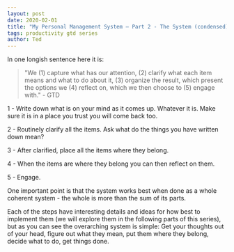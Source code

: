```yaml
---
layout: post
date: 2020-02-01
title: "My Personal Management System – Part 2 - The System (condensed)"
tags: productivity gtd series
author: Ted
---
```


In one longish sentence here it is:
> "We (1) capture what has our attention, (2) clarify what each item means and what to do about it, (3) organize the result, which present the options we (4) reflect on, which we then choose to (5) engage with." - GTD

1 - Write down what is on your mind as it comes up. Whatever it is. Make sure it is in a place you trust you will come back too.

2 - Routinely clarify all the items. Ask what do the things you have written down mean?

3 - After clarified, place all the items where they belong.

4 - When the items are where they belong you can then reflect on them.

5 - Engage.

One important point is that the system works best when done as a whole coherent system - the whole is more than the sum of its parts.

Each of the steps have interesting details and ideas for how best to implement them (we will explore them in the following parts of this series), but as you can see the overarching system is simple: Get your thoughts out of your head, figure out what they mean, put them where they belong, decide what to do, get things done.
